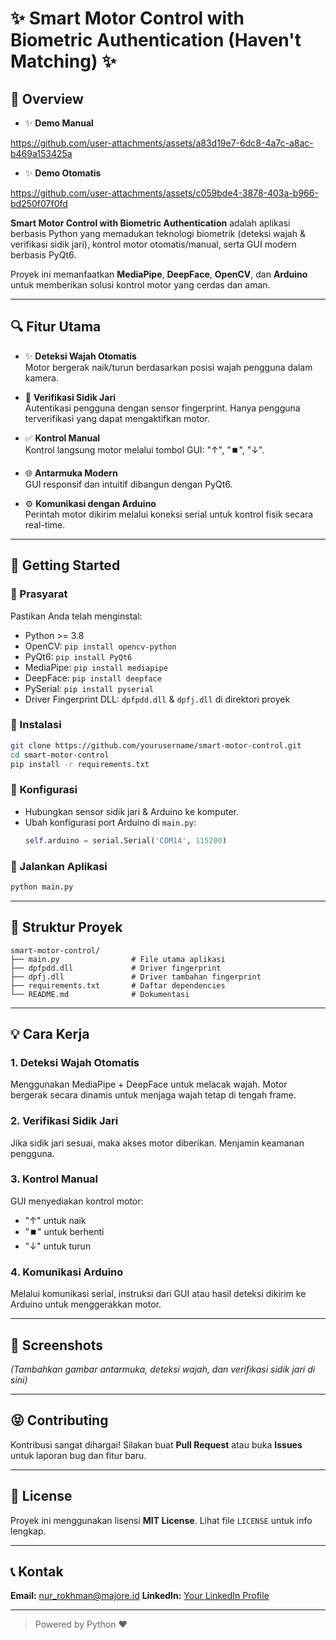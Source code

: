 # ✨ Smart Motor Control with Biometric Authentication  (Haven't Matching) ✨

## 🌟 Overview
- ✨ **Demo Manual**
 
https://github.com/user-attachments/assets/a83d19e7-6dc8-4a7c-a8ac-b469a153425a

- ✨ **Demo Otomatis**

https://github.com/user-attachments/assets/c059bde4-3878-403a-b966-bd250f07f0fd



**Smart Motor Control with Biometric Authentication** adalah aplikasi berbasis Python yang memadukan teknologi biometrik (deteksi wajah & verifikasi sidik jari), kontrol motor otomatis/manual, serta GUI modern berbasis PyQt6.

Proyek ini memanfaatkan **MediaPipe**, **DeepFace**, **OpenCV**, dan **Arduino** untuk memberikan solusi kontrol motor yang cerdas dan aman.

---

## 🔍 Fitur Utama
- ✨ **Deteksi Wajah Otomatis**  
  Motor bergerak naik/turun berdasarkan posisi wajah pengguna dalam kamera.

- 🔑 **Verifikasi Sidik Jari**  
  Autentikasi pengguna dengan sensor fingerprint. Hanya pengguna terverifikasi yang dapat mengaktifkan motor.

- ✅ **Kontrol Manual**  
  Kontrol langsung motor melalui tombol GUI: "↑", "⏹️", "↓".

- 🌐 **Antarmuka Modern**  
  GUI responsif dan intuitif dibangun dengan PyQt6.

- ⚙️ **Komunikasi dengan Arduino**  
  Perintah motor dikirim melalui koneksi serial untuk kontrol fisik secara real-time.

---

## 🚀 Getting Started

### 🔗 Prasyarat
Pastikan Anda telah menginstal:
- Python >= 3.8
- OpenCV: `pip install opencv-python`
- PyQt6: `pip install PyQt6`
- MediaPipe: `pip install mediapipe`
- DeepFace: `pip install deepface`
- PySerial: `pip install pyserial`
- Driver Fingerprint DLL: `dpfpdd.dll` & `dpfj.dll` di direktori proyek

### 📂 Instalasi
```bash
git clone https://github.com/yourusername/smart-motor-control.git
cd smart-motor-control
pip install -r requirements.txt
```

### 🔧 Konfigurasi
- Hubungkan sensor sidik jari & Arduino ke komputer.
- Ubah konfigurasi port Arduino di `main.py`:
  ```python
  self.arduino = serial.Serial('COM14', 115200)
  ```

### 📁 Jalankan Aplikasi
```bash
python main.py
```

---

## 📄 Struktur Proyek
```
smart-motor-control/
├── main.py                # File utama aplikasi
├── dpfpdd.dll             # Driver fingerprint
├── dpfj.dll               # Driver tambahan fingerprint
├── requirements.txt       # Daftar dependencies
└── README.md              # Dokumentasi
```

---

## 💡 Cara Kerja

### 1. Deteksi Wajah Otomatis
Menggunakan MediaPipe + DeepFace untuk melacak wajah. Motor bergerak secara dinamis untuk menjaga wajah tetap di tengah frame.

### 2. Verifikasi Sidik Jari
Jika sidik jari sesuai, maka akses motor diberikan. Menjamin keamanan pengguna.

### 3. Kontrol Manual
GUI menyediakan kontrol motor:
- "↑" untuk naik
- "⏹️" untuk berhenti
- "↓" untuk turun

### 4. Komunikasi Arduino
Melalui komunikasi serial, instruksi dari GUI atau hasil deteksi dikirim ke Arduino untuk menggerakkan motor.

---

## 🎨 Screenshots
*(Tambahkan gambar antarmuka, deteksi wajah, dan verifikasi sidik jari di sini)*

---

## 😝 Contributing
Kontribusi sangat dihargai!
Silakan buat **Pull Request** atau buka **Issues** untuk laporan bug dan fitur baru.

---

## 📝 License
Proyek ini menggunakan lisensi **MIT License**. Lihat file `LICENSE` untuk info lengkap.

---

## 📞 Kontak
**Email:** nur_rokhman@majore.id 
**LinkedIn:** [Your LinkedIn Profile](https://www.linkedin.com/in/notfound)

---

> Powered by Python ♥

